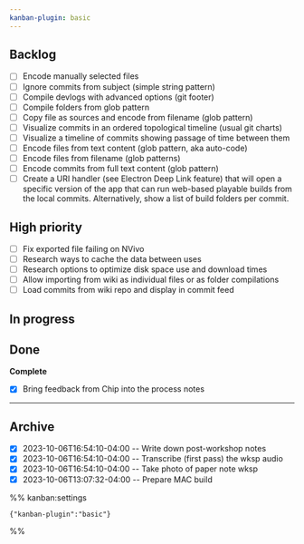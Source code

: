```yaml
---
kanban-plugin: basic
---
```


## Backlog

- [ ] Encode manually selected files
- [ ] Ignore commits from subject (simple string pattern)
- [ ] Compile devlogs with advanced options (git footer)
- [ ] Compile folders from glob pattern
- [ ] Copy file as sources and encode from filename (glob pattern)
- [ ] Visualize commits in an ordered topological timeline (usual git charts)
- [ ] Visualize a timeline of commits showing passage of time between them
- [ ] Encode files from text content (glob pattern, aka auto-code)
- [ ] Encode files from filename (glob patterns)
- [ ] Encode commits from full text content (glob pattern)
- [ ] Create a URI handler (see Electron Deep Link feature) that will open a specific version of the app that can run web-based playable builds from the local commits. Alternatively, show a list of build folders per commit.

## High priority

- [ ] Fix exported file failing on NVivo
- [ ] Research ways to cache the data between uses
- [ ] Research options to optimize disk space use and download times
- [ ] Allow importing from wiki as individual files or as folder compilations
- [ ] Load commits from wiki repo and display in commit feed

## In progress

## Done

**Complete**

- [x] Bring feedback from Chip into the process notes

---

## Archive

- [x] 2023-10-06T16:54:10-04:00 -- Write down post-workshop notes
- [x] 2023-10-06T16:54:10-04:00 -- Transcribe (first pass) the wksp audio
- [x] 2023-10-06T16:54:10-04:00 -- Take photo of paper note wksp
- [x] 2023-10-06T13:07:32-04:00 -- Prepare MAC build

%% kanban:settings

```
{"kanban-plugin":"basic"}
```

%%
